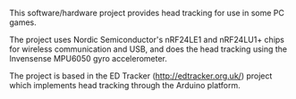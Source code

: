 This software/hardware project provides head tracking for use in some PC games.

The project uses Nordic Semiconductor's nRF24LE1 and nRF24LU1+ chips for wireless communication and USB, and does the head tracking using the Invensense MPU6050 gyro accelerometer.

The project is based in the ED Tracker (http://edtracker.org.uk/) project which implements head tracking through the Arduino platform.